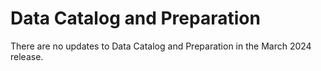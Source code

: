 #  Data Catalog and Preparation

<head>
  <meta name="guidename" content="Release Notes"/>
  <meta name="context" content="GUID-669deb39-9364-47f0-81de-961e79bc08db"/>
</head>


There are no updates to Data Catalog and Preparation in the March 2024 release.